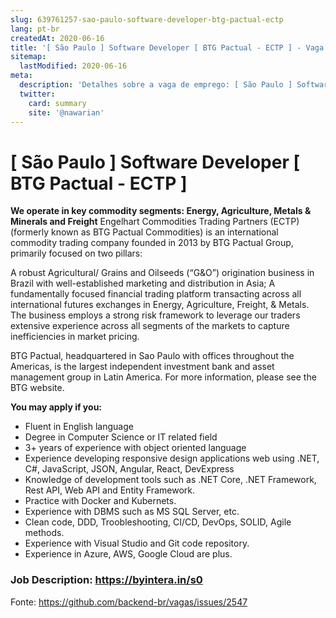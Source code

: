```yaml
---
slug: 639761257-sao-paulo-software-developer-btg-pactual-ectp
lang: pt-br
createdAt: 2020-06-16
title: '[ São Paulo ] Software Developer [ BTG Pactual - ECTP ] - Vaga de Emprego'
sitemap:
  lastModified: 2020-06-16
meta:
  description: 'Detalhes sobre a vaga de emprego: [ São Paulo ] Software Developer [ BTG Pactual - ECTP ]'
  twitter:
    card: summary
    site: '@nawarian'
---
```


# [ São Paulo ] Software Developer [ BTG Pactual - ECTP ]

**We operate in key commodity segments: Energy, Agriculture, Metals & Minerals and Freight**
Engelhart Commodities Trading Partners (ECTP) (formerly known as BTG Pactual Commodities) is an international commodity trading company founded in 2013 by BTG Pactual Group, primarily focused on two pillars:

A robust Agricultural/ Grains and Oilseeds (“G&O”) origination business in Brazil with well-established marketing and distribution in Asia;
A fundamentally focused financial trading platform transacting across all international futures exchanges in Energy, Agriculture, Freight, & Metals.
The business employs a strong risk framework to leverage our traders extensive experience across all segments of the markets to capture inefficiencies in market pricing.

BTG Pactual, headquartered in Sao Paulo with offices throughout the Americas, is the largest independent investment bank and asset management group in Latin America. For more information, please see the BTG website.

**You may apply if you:**
- Fluent in English language
- Degree in Computer Science or IT related field
- 3+ years of experience with object oriented language
- Experience developing responsive design applications web using .NET, C#, JavaScript, JSON, Angular, React, DevExpress
- Knowledge of development tools such as .NET Core, .NET Framework, Rest API, Web API and Entity Framework.
- Practice with Docker and Kubernets.
- Experience with DBMS such as MS SQL Server, etc.
- Clean code, DDD, Troobleshooting, CI/CD, DevOps, SOLID, Agile methods.
- Experience with Visual Studio and Git code repository.
- Experience in Azure, AWS, Google Cloud are plus.

### **Job Description: https://byintera.in/s0**

Fonte: https://github.com/backend-br/vagas/issues/2547